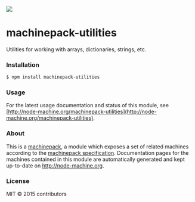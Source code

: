 ![](http://node-machine.org/images/machine-anthropomorph-for-white-bg.png)

# machinepack-utilities

Utilities for working with arrays, dictionaries, strings, etc.

### Installation

```sh
$ npm install machinepack-utilities
```

### Usage

For the latest usage documentation and status of this module, see [http://node-machine.org/machinepack-utilities](http://node-machine.org/machinepack-utilities).

### About

This is a [machinepack](http://node-machine.org/), a module which exposes a set of related machines according to the [machinepack specification](http://node-machine.org/spec/machinepack).
Documentation pages for the machines contained in this module are automatically generated and kept up-to-date on http://node-machine.org.

### License

MIT &copy; 2015 contributors


